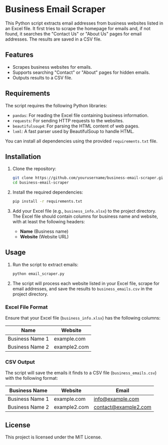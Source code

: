 # Business Email Scraper

This Python script extracts email addresses from business websites listed in an Excel file. It first tries to scrape the homepage for emails and, if not found, it searches the "Contact Us" or "About Us" pages for email addresses. The results are saved in a CSV file.

## Features

- Scrapes business websites for emails.
- Supports searching "Contact" or "About" pages for hidden emails.
- Outputs results to a CSV file.

## Requirements

The script requires the following Python libraries:

- `pandas`: For reading the Excel file containing business information.
- `requests`: For sending HTTP requests to the websites.
- `beautifulsoup4`: For parsing the HTML content of web pages.
- `lxml`: A fast parser used by BeautifulSoup to handle HTML.

You can install all dependencies using the provided `requirements.txt` file.

## Installation

1. Clone the repository:
    ```bash
    git clone https://github.com/yourusername/business-email-scraper.git
    cd business-email-scraper
    ```

2. Install the required dependencies:
    ```bash
    pip install -r requirements.txt
    ```

3. Add your Excel file (e.g., `business_info.xlsx`) to the project directory. The Excel file should contain columns for business name and website, with at least the following headers:
    - **Name** (Business name)
    - **Website** (Website URL)

## Usage

1. Run the script to extract emails:
    ```bash
    python email_scraper.py
    ```

2. The script will process each website listed in your Excel file, scrape for email addresses, and save the results to `business_emails.csv` in the project directory.

### Excel File Format

Ensure that your Excel file (`business_info.xlsx`) has the following columns:

| Name             | Website          |
|------------------|------------------|
| Business Name 1  | example.com       |
| Business Name 2  | example2.com      |

### CSV Output

The script will save the emails it finds to a CSV file (`business_emails.csv`) with the following format:

| Business Name    | Website         | Email               |
|------------------|-----------------|---------------------|
| Business Name 1  | example.com     | info@example.com     |
| Business Name 2  | example2.com    | contact@example2.com |

## License

This project is licensed under the MIT License.
